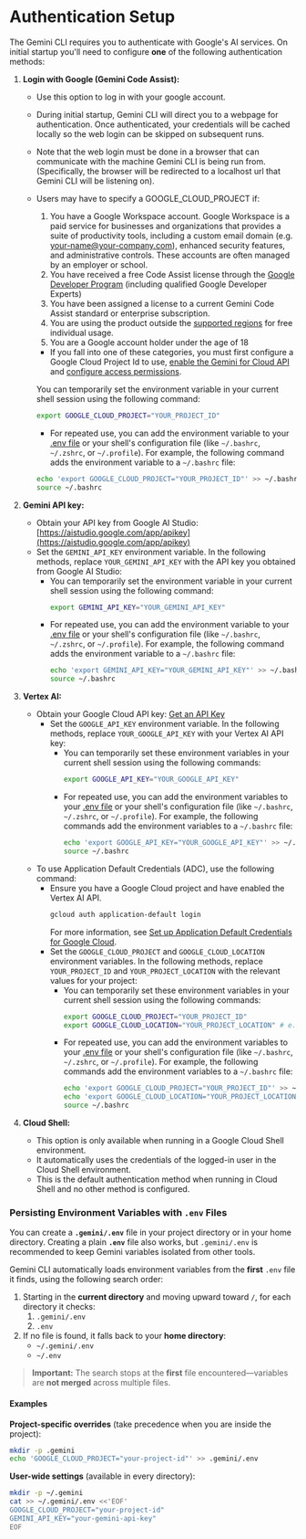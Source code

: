 # Authentication Setup

The Gemini CLI requires you to authenticate with Google's AI services. On initial startup you'll need to configure **one** of the following authentication methods:

1.  **Login with Google (Gemini Code Assist):**
    - Use this option to log in with your google account.
    - During initial startup, Gemini CLI will direct you to a webpage for authentication. Once authenticated, your credentials will be cached locally so the web login can be skipped on subsequent runs.
    - Note that the web login must be done in a browser that can communicate with the machine Gemini CLI is being run from. (Specifically, the browser will be redirected to a localhost url that Gemini CLI will be listening on).
    - <a id="workspace-gca">Users may have to specify a GOOGLE_CLOUD_PROJECT if:</a>
      1. You have a Google Workspace account. Google Workspace is a paid service for businesses and organizations that provides a suite of productivity tools, including a custom email domain (e.g. your-name@your-company.com), enhanced security features, and administrative controls. These accounts are often managed by an employer or school.
      1. You have received a free Code Assist license through the [Google Developer Program](https://developers.google.com/program/plans-and-pricing) (including qualified Google Developer Experts)
      1. You have been assigned a license to a current Gemini Code Assist standard or enterprise subscription.
      1. You are using the product outside the [supported regions](https://developers.google.com/gemini-code-assist/resources/available-locations) for free individual usage.
      1. You are a Google account holder under the age of 18
      - If you fall into one of these categories, you must first configure a Google Cloud Project Id to use, [enable the Gemini for Cloud API](https://cloud.google.com/gemini/docs/discover/set-up-gemini#enable-api) and [configure access permissions](https://cloud.google.com/gemini/docs/discover/set-up-gemini#grant-iam).

      You can temporarily set the environment variable in your current shell session using the following command:

      ```bash
      export GOOGLE_CLOUD_PROJECT="YOUR_PROJECT_ID"
      ```
      - For repeated use, you can add the environment variable to your [.env file](#persisting-environment-variables-with-env-files) or your shell's configuration file (like `~/.bashrc`, `~/.zshrc`, or `~/.profile`). For example, the following command adds the environment variable to a `~/.bashrc` file:

      ```bash
      echo 'export GOOGLE_CLOUD_PROJECT="YOUR_PROJECT_ID"' >> ~/.bashrc
      source ~/.bashrc
      ```

2.  **<a id="gemini-api-key"></a>Gemini API key:**
    - Obtain your API key from Google AI Studio: [https://aistudio.google.com/app/apikey](https://aistudio.google.com/app/apikey)
    - Set the `GEMINI_API_KEY` environment variable. In the following methods, replace `YOUR_GEMINI_API_KEY` with the API key you obtained from Google AI Studio:
      - You can temporarily set the environment variable in your current shell session using the following command:
        ```bash
        export GEMINI_API_KEY="YOUR_GEMINI_API_KEY"
        ```
      - For repeated use, you can add the environment variable to your [.env file](#persisting-environment-variables-with-env-files) or your shell's configuration file (like `~/.bashrc`, `~/.zshrc`, or `~/.profile`). For example, the following command adds the environment variable to a `~/.bashrc` file:
        ```bash
        echo 'export GEMINI_API_KEY="YOUR_GEMINI_API_KEY"' >> ~/.bashrc
        source ~/.bashrc
        ```

3.  **Vertex AI:**
    - Obtain your Google Cloud API key: [Get an API Key](https://cloud.google.com/vertex-ai/generative-ai/docs/start/api-keys?usertype=newuser)
      - Set the `GOOGLE_API_KEY` environment variable. In the following methods, replace `YOUR_GOOGLE_API_KEY` with your Vertex AI API key:
        - You can temporarily set these environment variables in your current shell session using the following commands:
          ```bash
          export GOOGLE_API_KEY="YOUR_GOOGLE_API_KEY"
          ```
        - For repeated use, you can add the environment variables to your [.env file](#persisting-environment-variables-with-env-files) or your shell's configuration file (like `~/.bashrc`, `~/.zshrc`, or `~/.profile`). For example, the following commands add the environment variables to a `~/.bashrc` file:
          ```bash
          echo 'export GOOGLE_API_KEY="YOUR_GOOGLE_API_KEY"' >> ~/.bashrc
          source ~/.bashrc
          ```
    - To use Application Default Credentials (ADC), use the following command:
      - Ensure you have a Google Cloud project and have enabled the Vertex AI API.
        ```bash
        gcloud auth application-default login
        ```
        For more information, see [Set up Application Default Credentials for Google Cloud](https://cloud.google.com/docs/authentication/provide-credentials-adc).
      - Set the `GOOGLE_CLOUD_PROJECT` and `GOOGLE_CLOUD_LOCATION` environment variables. In the following methods, replace `YOUR_PROJECT_ID` and `YOUR_PROJECT_LOCATION` with the relevant values for your project:
        - You can temporarily set these environment variables in your current shell session using the following commands:
          ```bash
          export GOOGLE_CLOUD_PROJECT="YOUR_PROJECT_ID"
          export GOOGLE_CLOUD_LOCATION="YOUR_PROJECT_LOCATION" # e.g., us-central1
          ```
        - For repeated use, you can add the environment variables to your [.env file](#persisting-environment-variables-with-env-files) or your shell's configuration file (like `~/.bashrc`, `~/.zshrc`, or `~/.profile`). For example, the following commands add the environment variables to a `~/.bashrc` file:
          ```bash
          echo 'export GOOGLE_CLOUD_PROJECT="YOUR_PROJECT_ID"' >> ~/.bashrc
          echo 'export GOOGLE_CLOUD_LOCATION="YOUR_PROJECT_LOCATION"' >> ~/.bashrc
          source ~/.bashrc
          ```
4.  **Cloud Shell:**
    - This option is only available when running in a Google Cloud Shell environment.
    - It automatically uses the credentials of the logged-in user in the Cloud Shell environment.
    - This is the default authentication method when running in Cloud Shell and no other method is configured.

### Persisting Environment Variables with `.env` Files

You can create a **`.gemini/.env`** file in your project directory or in your home directory. Creating a plain **`.env`** file also works, but `.gemini/.env` is recommended to keep Gemini variables isolated from other tools.

Gemini CLI automatically loads environment variables from the **first** `.env` file it finds, using the following search order:

1. Starting in the **current directory** and moving upward toward `/`, for each directory it checks:
   1. `.gemini/.env`
   2. `.env`
2. If no file is found, it falls back to your **home directory**:
   - `~/.gemini/.env`
   - `~/.env`

> **Important:** The search stops at the **first** file encountered—variables are **not merged** across multiple files.

#### Examples

**Project-specific overrides** (take precedence when you are inside the project):

```bash
mkdir -p .gemini
echo 'GOOGLE_CLOUD_PROJECT="your-project-id"' >> .gemini/.env
```

**User-wide settings** (available in every directory):

```bash
mkdir -p ~/.gemini
cat >> ~/.gemini/.env <<'EOF'
GOOGLE_CLOUD_PROJECT="your-project-id"
GEMINI_API_KEY="your-gemini-api-key"
EOF
```
